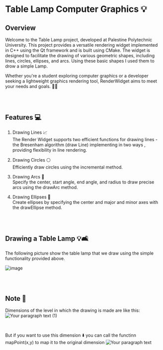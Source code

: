 
# Table Lamp Computer Graphics 💡

## Overview
Welcome to the Table Lamp project, developed at Palestine Polytechnic University. This project provides a versatile rendering widget implemented in C++ using the Qt framework and is built using CMake. The widget is designed to facilitate the drawing of various geometric shapes, including lines, circles, ellipses, and arcs. Using these basic shapes I used them to drow a simple Lamp.

Whether you're a student exploring computer graphics or a developer seeking a lightweight graphics rendering tool, RenderWidget aims to meet your needs and goals. 🎯🔥

<br><br>

## Features 💻
1. Drawing Lines 📈 <br>
The Render Widget supports two efficient functions for drawing lines - the Bresenham algorithm (draw Line) implementing in two ways , providing flexibility in line rendering.

2. Drawing Circles ⚪️<br>
Efficiently draw circles using the incremental method.

3. Drawing Arcs 🌈<br>
Specify the center, start angle, end angle, and radius to draw precise arcs using the drawArc method.
 
4. Drawing Ellipses 🥚<br>
Create ellipses by specifying the center and major and minor axes with the drawEllipse method.

<br><br>

## Drawing a Table Lamp 💡🛋️
The following picture show the table lamp that we draw using the simple functionality provided above.

![image](https://github.com/SarahAbuirmeileh/tableLampComputerGraphics/assets/127017088/b69d48db-152b-4ac3-8d2e-f24c7960e869)

<br><br>

## Note 📝
Dimensions of the level in which the drawing is made are like this:
![Your paragraph text (1)](https://github.com/SarahAbuirmeileh/tableLampComputerGraphics/assets/127017088/3360822c-2c32-4ad7-8613-10f31133795d)

<br>

But if you want to use this dimension ⬇️ you can call the functinn mapPoint(x,y) to map it to the original dimension
![Your paragraph text](https://github.com/SarahAbuirmeileh/tableLampComputerGraphics/assets/127017088/024d7c9e-bfe1-45c7-b147-d5db7a9f8b74)
